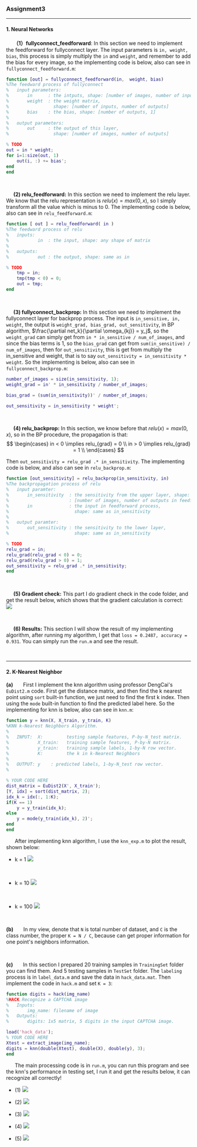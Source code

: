 ### Assignment3

---

#### 1. Neural Networks

&nbsp;&nbsp;&nbsp;&nbsp;&nbsp;**（1）fullyconnect_feedforward**: In this section we need to implement the feedforward for fullyconnect layer. The input parameters is `in, weight, bias`, this process is simply multiply the `in` and `weight`, and remember to add the bias for every image, so the implementing code is below, also can see in `fullyconnect_feedforward.m`:
```matlab
function [out] = fullyconnect_feedforward(in,  weight, bias)
%The feedward process of fullyconnect
%   input parameters:
%       in      : the intputs, shape: [number of images, number of inputs]
%       weight  : the weight matrix, 
%                 shape: [number of inputs, number of outputs]
%       bias    : the bias, shape: [number of outputs, 1]
%
%   output parameters:
%       out     : the output of this layer, 
%                 shape: [number of images, number of outputs]

% TODO
out = in * weight;
for i=1:size(out, 1)
    out(i, :) += bias';
end
end
```

<br>

&nbsp;&nbsp;&nbsp;&nbsp;&nbsp;**(2) relu_feedforward:** In this section we need to implement the relu layer. We know that the relu representation is $relu(x) = max(0, x)$, so I simply transform all the value which is minus to 0. The implementing code is below, also can see in `relu_feedforward.m`:
```matlab
function [ out ] = relu_feedforward( in )
%The feedward process of relu
%   inputs:
%           in	: the input, shape: any shape of matrix
%   
%   outputs:
%           out : the output, shape: same as in

% TODO
    tmp = in;
    tmp(tmp < 0) = 0;
    out = tmp;
end
```

<br>

&nbsp;&nbsp;&nbsp;&nbsp;&nbsp;**(3) fullyconnect_backprop:** In this section we need to implement the fullyconnect layer for backprop process. The input is `in_sensitive, in, weight`, the output is `weight_grad, bias_grad, out_sensitivity`, in BP algorithm, $\frac{\partial net_k}{\partial \omega_{kj}} = y_j$, so the `weight_grad` can simply get from `in * in_sensitive / num_of_images`, and since the bias terms is 1, so the `bias_grad` can get from `sum(in_sensitive) / num_of_images`, then for `out_sensitivity`, this is get from multiply the in_sensitive and weight, that is to say `out_sensitivity = in_sensitivity * weight`. So the implementing is below, also can see in `fullyconnect_backprop.m`:
```matlab
number_of_images = size(in_sensitivity, 1);
weight_grad = in' * in_sensitivity / number_of_images;

bias_grad = (sum(in_sensitivity))' / number_of_images;

out_sensitivity = in_sensitivity * weight';
```

<br>

&nbsp;&nbsp;&nbsp;&nbsp;&nbsp;**(4) relu_backprop:** In this section, we know before that $relu(x) = max(0, x)$, so in the BP procedure, the propagation is that:
$$
\begin{cases}
    in < 0 \implies relu_{grad} = 0 \\
    in > 0 \implies relu_{grad} = 1 \\
\end{cases}
$$

Then `out_sensitivity = relu_grad .* in_sensitivity`. The implementing code is below, and also can see in `relu_backprop.m`:
```matlab
function [out_sensitivity] = relu_backprop(in_sensitivity, in)
%The backpropagation process of relu
%   input paramter:
%       in_sensitivity  : the sensitivity from the upper layer, shape: 
%                       : [number of images, number of outputs in feedforward]
%       in              : the input in feedforward process, 
%                         shape: same as in_sensitivity
%   
%   output paramter:
%       out_sensitivity : the sensitivity to the lower layer, 
%                         shape: same as in_sensitivity

% TODO
relu_grad = in;
relu_grad(relu_grad < 0) = 0;
relu_grad(relu_grad > 0) = 1;
out_sensitivity = relu_grad .* in_sensitivity;
end
```

<br>

&nbsp;&nbsp;&nbsp;&nbsp;&nbsp;**(5) Gradient check:** This part I do gradient check in the code folder, and get the result below, which shows that the gradient calculation is correct:<br>
![](../answer_images/hw3_1_gc.png)

<br>

&nbsp;&nbsp;&nbsp;&nbsp;&nbsp;**(6) Results:** This section I will show the result of my implementing algorithm, after running my algorithm, I get that `loss = 0.2487, accuracy = 0.931`. You can simply run the `run.m` and see the result.

<br>

---

#### 2. K-Nearest Neighbor

**(a)**
&nbsp;&nbsp;&nbsp;&nbsp;&nbsp; First I implement the knn algorithm using professor DengCai's `EuDist2.m` code. First get the distance matrix, and then find the k nearest point using `sort` built-in function, we just need to find the first k index. Then using the `mode` built-in function to find the predicted label here. So the implementing for knn is below, also can see in `knn.m`:
```matlab
function y = knn(X, X_train, y_train, K)
%KNN k-Nearest Neighbors Algorithm.
%
%   INPUT:  X:         testing sample features, P-by-N_test matrix.
%           X_train:   training sample features, P-by-N matrix.
%           y_train:   training sample labels, 1-by-N row vector.
%           K:         the k in k-Nearest Neighbors
%
%   OUTPUT: y    : predicted labels, 1-by-N_test row vector.
%

% YOUR CODE HERE
dist_matrix = EuDist2(X', X_train');
[Y, idx] = sort(dist_matrix, 2);
idx_k = idx(:, 1:K);
if(K == 1)
    y = y_train(idx_k);
else
    y = mode(y_train(idx_k), 2)';
end
end
```

&nbsp;&nbsp;&nbsp;&nbsp;&nbsp; After implementing knn algorithm, I use the `knn_exp.m` to plot the result, shown below:

- k = 1
![](../answer_images/hw3_2_k_1.png)

<br>

- k = 10
![](../answer_images/hw3_2_k_10.png)

<br>

- k = 100
![](../answer_images/hw3_2_k_100.png)

<br>

**(b)**
&nbsp;&nbsp;&nbsp;&nbsp;&nbsp; In my view, denote that `N` is total number of dataset, and `C` is the class number, the proper `K = N / C`, because can get proper information for one point's neighbors information.

<br>

**(c)**
&nbsp;&nbsp;&nbsp;&nbsp;&nbsp; In this section I prepared 20 training samples in `TrainingSet` folder you can find them. And 5 testing samples in `TestSet` folder. The `labeling` process is in `label_data.m` and save the data in `hack_data.mat`. Then implement the code in `hack.m` and set `K = 3`:
```matlab
function digits = hack(img_name)
%HACK Recognize a CAPTCHA image
%   Inputs:
%       img_name: filename of image
%   Outputs:
%       digits: 1x5 matrix, 5 digits in the input CAPTCHA image.

load('hack_data');
% YOUR CODE HERE
Xtest = extract_image(img_name);
digits = knn(double(Xtest), double(X), double(y), 3);
end
```

&nbsp;&nbsp;&nbsp;&nbsp;&nbsp; The main processing code is in `run.m`, you can run this program and see the knn's performance in testing set, I run it and get the results below, it can recognize all correctly!

- (1)
![](../answer_images/hw3_2_test_1.png)

- (2)
![](../answer_images/hw3_2_test_2.png)

- (3)
![](../answer_images/hw3_2_test_3.png)

- (4)
![](../answer_images/hw3_2_test_4.png)

- (5)
![](../answer_images/hw3_2_test_5.png)
